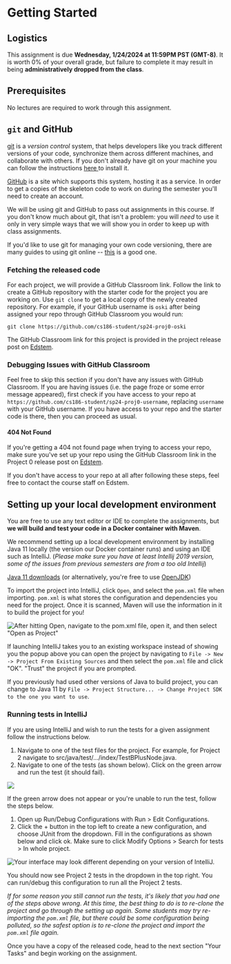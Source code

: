 # Getting Started

## Logistics

This assignment is due **Wednesday, 1/24/2024 at 11:59PM PST (GMT-8)**. It is worth 0% of your overall grade, but failure to complete it may result in being **administratively dropped from the class**.

## Prerequisites

No lectures are required to work through this assignment.

## `git` and GitHub

[git](https://en.wikipedia.org/wiki/Git) is a _version control_ system, that helps developers like you track different versions of your code, synchronize them across different machines, and collaborate with others. If you don't already have git on your machine you can follow the instructions [here ](https://git-scm.com/book/en/v2/Getting-Started-Installing-Git)to install it.

[GitHub](https://github.com) is a site which supports this system, hosting it as a service. In order to get a copies of the skeleton code to work on during the semester you'll need to create an account.

We will be using git and GitHub to pass out assignments in this course. If you don't know much about git, that isn't a problem: you will _need_ to use it only in very simple ways that we will show you in order to keep up with class assignments.

If you'd like to use git for managing your own code versioning, there are many guides to using git online -- [this](http://git-scm.com/book/en/v1/Getting-Started) is a good one.

### Fetching the released code

For each project, we will provide a GitHub Classroom link. Follow the link to create a GitHub repository with the starter code for the project you are working on. Use `git clone` to get a local copy of the newly created repository. For example, if your GitHub username is `oski` after being assigned your repo through GitHub Classroom you would run:

`git clone https://github.com/cs186-student/sp24-proj0-oski`

The GitHub Classroom link for this project is provided in the project release post on [Edstem](https://edstem.org/us/courses/53125/discussion/).

### Debugging Issues with GitHub Classroom

Feel free to skip this section if you don't have any issues with GitHub Classroom. If you are having issues (i.e. the page froze or some error message appeared), first check if you have access to your repo at `https://github.com/cs186-student/sp24-proj0-username`, replacing `username` with your GitHub username. If you have access to your repo and the starter code is there, then you can proceed as usual.

#### 404 Not Found

If you're getting a 404 not found page when trying to access your repo, make sure you've set up your repo using the GitHub Classroom link in the Project 0 release post on [Edstem](https://edstem.org/us/courses/53125/discussion/).

If you don't have access to your repo at all after following these steps, feel free to contact the course staff on Edstem.

## Setting up your local development environment

You are free to use any text editor or IDE to complete the assignments, but **we will build and test your code in a Docker container with Maven**.

We recommend setting up a local development environment by installing Java 11 locally (the version our Docker container runs) and using an IDE such as IntelliJ. (*Please make sure you have at least Intellij 2019 version, some of the issues from previous semesters are from a too old Intellij*)

[Java 11 downloads](https://www.oracle.com/java/technologies/downloads/#java11) (or alternatively, you're free to use [OpenJDK](https://openjdk.java.net/install/))

To import the project into IntelliJ, click `Open`, and select the `pom.xml` file when importing. `pom.xml` is what stores the configuration and dependencies you need for the project. Once it is scanned, Maven will use the information in it to build the project for you!

![After hitting Open, navigate to the pom.xml file, open it, and then select "Open as Project"](../../.gitbook/assets/intellijopen.jpg)

If launching IntelliJ takes you to an existing workspace instead of showing you the popup above you can open the project by navigating to `File -> New -> Project From Existing Sources` and then select the `pom.xml` file and click "OK". "Trust" the project if you are prompted.

If you previously had used other versions of Java to build project, you can change to Java 11 by `File -> Project Structure... -> Change Project SDK to the one you want to use`.

### Running tests in IntelliJ

If you are using IntelliJ and wish to run the tests for a given assignment follow the instructions below.

1. Navigate to one of the test files for the project. For example, for Project 2 navigate to src/java/test/.../index/TestBPlusNode.java.&#x20;
2. Navigate to one of the tests (as shown below). Click on the green arrow and run the test (it should fail).

![](<../../.gitbook/assets/Screen Shot 2022-01-17 at 10.56.04 PM.png>)

If the green arrow does not appear or you're unable to run the test, follow the steps below.

1. &#x20;Open up Run/Debug Configurations with Run > Edit Configurations.
2. Click the + button in the top left to create a new configuration, and choose JUnit from the dropdown. Fill in the configurations as shown below and click ok. Make sure to click Modify Options > Search for tests > In whole project.

![Your interface may look different depending on your version of IntelliJ. ](<../../.gitbook/assets/Screen Shot 2022-01-17 at 11.14.15 PM.png>)

You should now see Project 2 tests in the dropdown in the top right. You can run/debug this configuration to run all the Project 2 tests.

*If for some reason you still cannot run the tests, it's likely that you had one of the steps above wrong. At this time, the best thing to do is to re-clone the project and go through the setting up again. Some students may try re-importing the `pom.xml` file, but there could be some configuration being polluted, so the safest option is to re-clone the project and import the `pom.xml` file again.*

Once you have a copy of the released code, head to the next section "Your Tasks" and begin working on the assignment.
